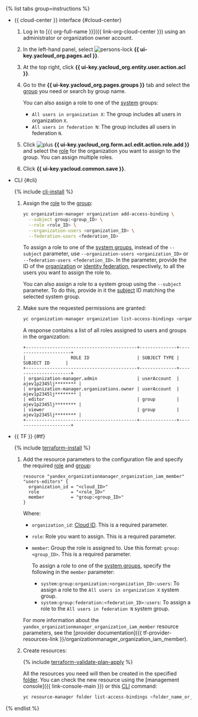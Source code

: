 {% list tabs group=instructions %}

- {{ cloud-center }} interface {#cloud-center}

  1. Log in to [{{ org-full-name }}]({{ link-org-cloud-center }}) using an administrator or organization owner account.

  1. In the left-hand panel, select ![persons-lock](../../_assets/console-icons/persons-lock.svg) **{{ ui-key.yacloud_org.pages.acl }}**.

  1. At the top right, click **{{ ui-key.yacloud_org.entity.user.action.acl }}**.

  1. Go to the **{{ ui-key.yacloud_org.pages.groups }}** tab and select the [group](../../organization/concepts/groups.md) you need or search by group name.

     You can also assign a role to one of the [system](../../iam/concepts/access-control/system-group.md) groups:

     * `All users in organization X`: The group includes all users in organization `X`.
     * `All users in federation N`: The group includes all users in federation `N`.

  1. Click ![plus](../../_assets/console-icons/plus.svg) **{{ ui-key.yacloud_org.form.acl.edit.action.role.add }}** and select the [role](../../iam/concepts/access-control/roles.md) for the organization you want to assign to the group. You can assign multiple roles.

  1. Click **{{ ui-key.yacloud.common.save }}**.

- CLI {#cli}

  {% include [cli-install](../cli-install.md) %}

  1. Assign the [role](../../iam/concepts/access-control/roles.md) to the [group](../../organization/concepts/groups.md):

     ```bash
     yc organization-manager organization add-access-binding \
       --subject group:<group_ID> \
       --role <role_ID> \
       --organization-users <organization_ID> \
       --federation-users <federation_ID>
     ```

     To assign a role to one of the [system groups](../../iam/concepts/access-control/system-group.md), instead of the `--subject` parameter, use `--organization-users <organization_ID>` or `--federation-users <federation_ID>`. In the parameter, provide the ID of the [organization](../../organization/quickstart.md) or [identity federation](../../organization/concepts/add-federation.md), respectively, to all the users you want to assign the role to.

     You can also assign a role to a system group using the `--subject` parameter. To do this, provide in it the [subject](../../iam/concepts/access-control/index.md#subject) ID matching the selected system group.

  1. Make sure the requested permissions are granted:

     ```bash
     yc organization-manager organization list-access-bindings <organization_ID>
     ```

     A response contains a list of all roles assigned to users and groups in the organization:

     ```text
     +------------------------------------------+--------------+----------------------+
     |                 ROLE ID                  | SUBJECT TYPE |      SUBJECT ID      |
     +------------------------------------------+--------------+----------------------+
     | organization-manager.admin               | userAccount  | ajev1p2345lj******** |
     | organization-manager.organizations.owner | userAccount  | ajev1p2345lj******** |
     | editor                                   | group        | ajev1p2345lj******** |
     | viewer                                   | group        | ajev1p2345lj******** |
     +------------------------------------------+--------------+----------------------+
     ```

- {{ TF }} {#tf}

  {% include [terraform-install](../terraform-install.md) %}

  1. Add the resource parameters to the configuration file and specify the required [role](../../iam/concepts/access-control/roles.md) and [group](../../organization/concepts/groups.md):

     ```hcl
     resource "yandex_organizationmanager_organization_iam_member" "users-editors" {
       organization_id = "<cloud_ID>"
       role            = "<role_ID>"
       member          = "group:<group_ID>"
     }
     ```

     Where:

     * `organization_id`: [Cloud ID](../../resource-manager/operations/cloud/get-id.md). This is a required parameter.
     * `role`: Role you want to assign. This is a required parameter.
     * `member`: Group the role is assigned to. Use this format: `group:<group_ID>`. This is a required parameter.

         To assign a role to one of the [system groups](../../iam/concepts/access-control/system-group.md), specify the following in the `member` parameter:

         * `system:group:organization:<organization_ID>:users`: To assign a role to the `All users in organization X` system group.
         * `system:group:federation:<federation_ID>:users`: To assign a role to the `All users in federation N` system group.

     For more information about the `yandex_organizationmanager_organization_iam_member` resource parameters, see the [provider documentation]({{ tf-provider-resources-link }}/organizationmanager_organization_iam_member).
  1. Create resources:

     {% include [terraform-validate-plan-apply](../../_tutorials/_tutorials_includes/terraform-validate-plan-apply.md) %}

     All the resources you need will then be created in the specified [folder](../../resource-manager/concepts/resources-hierarchy.md#folder). You can check the new resource using the [management console]({{ link-console-main }}) or this [CLI](../../cli/) command:

     ```bash
     yc resource-manager folder list-access-bindings <folder_name_or_ID>
     ```

{% endlist %}